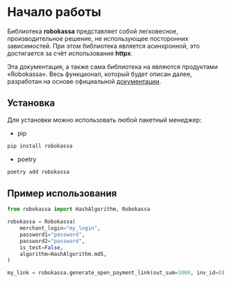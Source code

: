 # Начало работы

Библиотека **robokassa** представляет собой легковесное, производительное решение, не использующее посторонних зависимостей. При этом библиотека является асинхронной, это достигается за счёт использования **httpx**.

Эта документация, а также сама библиотека на являются продуктами «Robokassa». Весь функционал, который будет описан далее, разработан на основе официальной [документации](https://docs.robokassa.ru/).



## Установка

Для установки можно использовать любой пакетный менеджер:

* pip

```bash
pip install robokassa
```

* poetry

```bash
poetry add robokassa
```

## Пример использования

```py
from robokassa import HashAlgorithm, Robokassa

robokassa = Robokassa(
    merchant_login="my_login",
    password1="password",
    password2="password",
    is_test=False,
    algorithm=HashAlgorithm.md5,
)

my_link = robokassa.generate_open_payment_link(out_sum=1000, inv_id=0)
```